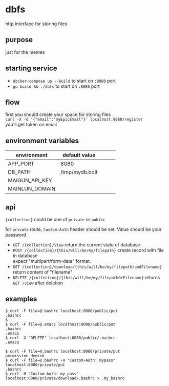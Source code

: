 # dbfs
http interface for storing files

## purpose
just for the memes

## starting service
- `docker-compose up --build` to start on `:8080` port
- `go build && ./dbfs` to start on `:8080` port 

## flow
first you should create your space for storing files  
`curl -X -d '{"email":"myEpicEmail"}' localhost:8080/register`  
you'll get token on email

## environment variables

| environment    | default value  |   |   |   |
|----------------|----------------|---|---|---|
| APP_PORT       | 8080           |   |   |   |
| DB_PATH        | /tmp/mydb.bolt |   |   |   |
| MAIGUN_API_KEY |                |   |   |   |
| MAINLUN_DOMAIN |                |   |   |   |

## api
`{collection}` could be one of `private` or `public`  

for `private` route, `Custom-Auth` header should be set. Value should be your password  

- `GET /{collection}/view` return the current state of database
- `POST /{collection}/{this/will/be/my/filepath}` create record with file in database  
   expect "multipart/form-data" format.
- `GET /{collection}/download/{this/will/be/my/filepath/andFilename}` return content of "filename" 
- `DELETE /{collection}/{this/will/be/my/filepathOrFilename}` returns `GET /view` after deletion

## examples
```
$ curl -F file=@.bashrc localhost:8080/public/put
.bashrc
$
$ curl -F file=@.emacs localhost:8080/public/put
.bashrc
.emacs
$ curl -X "DELETE" localhost:8080/public/.bashrc
.emacs

$ curl -F file=@.bashrc localhost:8080/private/put
permission denied
$ curl -F file=@.bashrc -H "Custom-Auth: mypass" localhost:8080/private/put
.bashrc
$ curl -H "Custom-Auth: my_pass" localhost:8080/private/download/.bashrc > .my_bashrc
```
